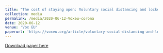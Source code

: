 ```yaml
---
title: "The cost of staying open: Voluntary social distancing and lockdowns in the US"
collection: media
permalink: /media/2020-06-12-Voxeu-corona
date: 2020-06-12
venue: 'Vox EU'
paperurl: 'https://voxeu.org/article/voluntary-social-distancing-and-lockdowns-us'
---
```


<a href='https://voxeu.org/article/voluntary-social-distancing-and-lockdowns-us'>Download paper here</a>
